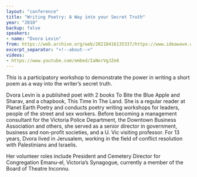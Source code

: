 ```yaml
---
layout: "conference"
title: "Writing Poetry: A Way into your Secret Truth"
year: "2010"
backup: false
speakers:
- name: "Dvora Levin"
from: https://web.archive.org/web/20210416135337/https://www.ideawave.ca/the-conference/writing-poetry-a-way-into-your-secret-truth
excerpt_separator: "<!--about-->"
videos:
- https://www.youtube.com/embed/IaNorVgJZe8
---
```


This is a participatory workshop to demonstrate the power in writing a short
poem as a way into the writer’s secret truth.

<!--about-->

Dvora Levin is a published poet with 2 books To Bite the Blue Apple and
Sharav, and a chapbook, This Time In The Land. She is a regular reader at
Planet Earth Poetry and conducts poetry writing workshops for leaders, people
of the street and sex workers. Before becoming a management consultant for the
Victoria Police Department, the Downtown Business Association and others, she
served as a senior director in government, business and non-profit societies,
and a U. Vic visiting professor. For 13 years, Dvora lived in Jerusalem,
working in the field of conflict resolution with Palestinians and Israelis.

Her volunteer roles include President and Cemetery Director for Congregation
Emanu-el, Victoria’s Synagogue, currently a member of the Board of Theatre
Inconnu.
